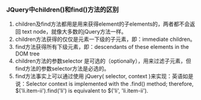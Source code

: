 ### JQuery中children()和find()方法的区别

1. children及find方法都用是用来获得element的子elements的，两者都不会返回 text node，就像大多数的jQuery方法一样。 
2. children方法获得的仅仅是元素一下级的子元素，即：immediate children。 
3. find方法获得所有下级元素，即：descendants of these elements in the DOM tree 
4. children方法的参数selector 是可选的（optionally），用来过滤子元素，但find方法的参数selector方法是必选的。 
5. find方法事实上可以通过使用 jQuery( selector, context )来实现：英语如是说：Selector context is implemented with the .find() method; therefore, $('li.item-ii').find('li') is equivalent to $('li', 'li.item-ii'). 